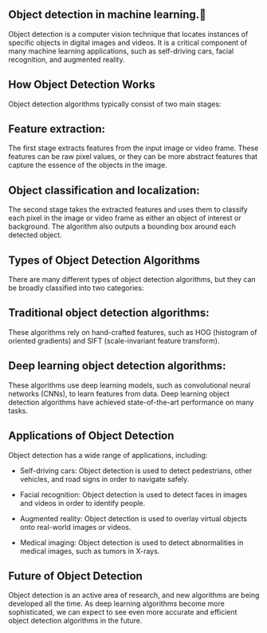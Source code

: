 ## Object detection in machine learning.👋

Object detection is a computer vision technique that locates instances of specific objects in digital images and videos. It is a critical component of many machine learning applications, such as self-driving cars, facial recognition, and augmented reality.

## How Object Detection Works

Object detection algorithms typically consist of two main stages:

## Feature extraction:
The first stage extracts features from the input image or video frame. These features can be raw pixel values, or they can be more abstract features that capture the essence of the objects in the image.

## Object classification and localization: 
The second stage takes the extracted features and uses them to classify each pixel in the image or video frame as either an object of interest or background. The algorithm also outputs a bounding box around each detected object.

## Types of Object Detection Algorithms

There are many different types of object detection algorithms, but they can be broadly classified into two categories:

## Traditional object detection algorithms: 
These algorithms rely on hand-crafted features, such as HOG (histogram of oriented gradients) and SIFT (scale-invariant feature transform).

## Deep learning object detection algorithms:
These algorithms use deep learning models, such as convolutional neural networks (CNNs), to learn features from data. Deep learning object detection algorithms have achieved state-of-the-art performance on many tasks.

## Applications of Object Detection

Object detection has a wide range of applications, including:

* Self-driving cars: Object detection is used to detect pedestrians, other vehicles, and road signs in order to navigate safely.

* Facial recognition: Object detection is used to detect faces in images and videos in order to identify people.

* Augmented reality: Object detection is used to overlay virtual objects onto real-world images or videos.

* Medical imaging: Object detection is used to detect abnormalities in medical images, such as tumors in X-rays.

## Future of Object Detection

Object detection is an active area of research, and new algorithms are being developed all the time. As deep learning algorithms become more sophisticated, we can expect to see even more accurate and efficient object detection algorithms in the future.
